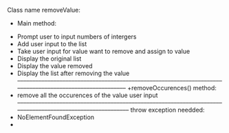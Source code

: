 Class name removeValue:

+ Main method: 
- Prompt user to input numbers of intergers 
- Add user input to the list
- Take user input for value want to remove and assign to value 
- Display the original list 
- Display the value removed 
- Display the list after removing the value 
––––––––––––––––––––––––––––––––––––––––––––––––––––––––––––––––––––––––––––––––––––––––––––––––––––––––
+removeOccurences() method:
- remove all the occurences of the value user input 
–––––––––––––––––––––––––––––––––––––––––––––––––––––––––––––––––––––––––––––––––––––––––––––––––––––––––
throw exception needded: 
- NoElementFoundException 
- 

